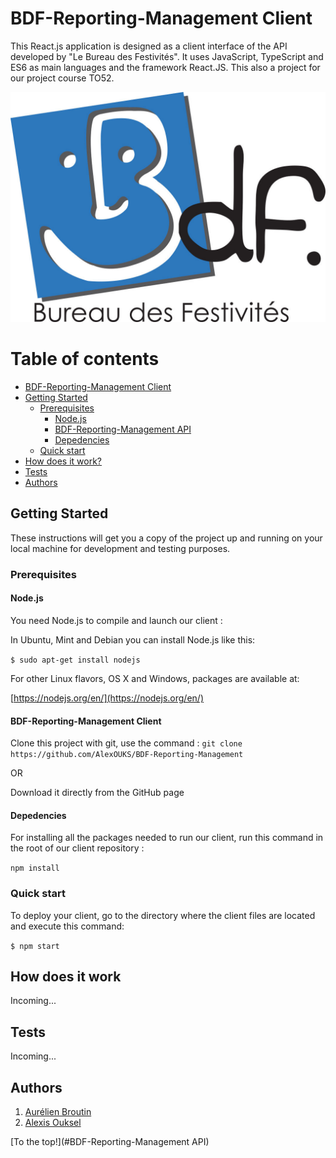 # BDF-Reporting-Management Client

This React.js application is designed as a client interface of the API developed by "Le Bureau des Festivités". It uses JavaScript, TypeScript and ES6 as main languages and the framework React.JS. This also a project for our project course TO52.

![alt text](https://github.com/AlexOUKS/BDF-Reporting-Management/blob/master/front/src/img/bdf.jpg)


Table of contents
=================
<!--ts-->
* [BDF-Reporting-Management Client](#BDF-Client)
* [Getting Started](#getting-started)
    * [Prerequisites](#prerequisites)
        * [Node.js](#nodejs)
        * [BDF-Reporting-Management API](#bdf-reporting-management)
        * [Depedencies](#django)
    * [Quick start](#quick-start)
* [How does it work?](#how-does-it-work)
* [Tests](#tests)
* [Authors](#authors)
<!--te-->

## Getting Started
These instructions will get you a copy of the project up and running on your local machine for development and testing purposes.

### Prerequisites

#### Node.js

You need Node.js to compile and launch our client :

In Ubuntu, Mint and Debian you can install Node.js like this:

`$ sudo apt-get install nodejs`

For other Linux flavors, OS X and Windows, packages are available at:

[https://nodejs.org/en/](https://nodejs.org/en/)


#### BDF-Reporting-Management Client

Clone this project with git, use the command : `git clone https://github.com/AlexOUKS/BDF-Reporting-Management`

OR

Download it directly from the GitHub page


#### Depedencies

For installing all the packages needed to run our client, run this command in the root of our client repository :

```npm install```


### Quick start

To deploy your client, go to the directory where the client files are located and execute this command:

`
$ npm start
`

## How does it work

Incoming...

## Tests

Incoming...


## Authors

1. [Aurélien Broutin](https://github.com/AurelienBroutin)
2. [Alexis Ouksel](https://github.com/AlexOUKS)

[To the top!](#BDF-Reporting-Management API)